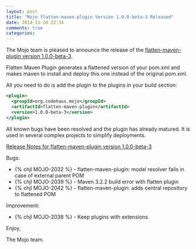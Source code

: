 ```yaml
---
layout: post
title: "Mojo flatten-maven-plugin Version 1.0.0-beta-3 Released"
date: 2014-11-20 22:34
comments: true
categories: 
---
```

The Mojo team is pleased to announce the release of the 
[flatten-maven-plugin version 1.0.0-beta-3](http://mojo.codehaus.org/flatten-maven-plugin/).

Flatten Maven Plugin generates a flattened version of your pom.xml and makes
maven to install and deploy this one instead of the original pom.xml.

All you need to do is add the plugin to the plugins in your build section:

``` xml
<plugin>
  <groupId>org.codehaus.mojo</groupId>
  <artifactId>flatten-maven-plugin</artifactId>
  <version>1.0.0-beta-3</version>
</plugin>
```

All known bugs have been resolved and the plugin has already matured. It is
used in several complex projects to simplify deployments.

<!-- more -->

[Release Notes for flatten-maven-plugin version 1.0.0-beta-3](http://jira.codehaus.org/secure/ReleaseNote.jspa?projectId=11062&version=20426)

Bugs:

 * {% chjl MOJO-2032 %} - flatten-maven-plugin: model resolver fails in case of external parent POM
 * {% chjl MOJO-2039 %} - Maven 3.2.2 build error with flatten plugin
 * {% chjl MOJO-2042 %} - flatten-maven-plugin: adds central repository to flattened POM

Improvement:

 * {% chjl MOJO-2038 %} - Keep plugins with extensions

Enjoy,

The Mojo team. 
